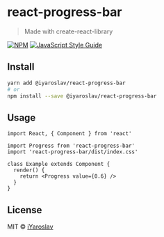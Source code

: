 # react-progress-bar
> Made with create-react-library

[![NPM](https://img.shields.io/npm/v/react-progress-bar.svg)](https://www.npmjs.com/package/react-progress-bar) [![JavaScript Style Guide](https://img.shields.io/badge/code_style-standard-brightgreen.svg)](https://standardjs.com)

## Install
```bash
yarn add @iyaroslav/react-progress-bar
# or
npm install --save @iyaroslav/react-progress-bar
```

## Usage
```tsx
import React, { Component } from 'react'

import Progress from 'react-progress-bar'
import 'react-progress-bar/dist/index.css'

class Example extends Component {
  render() {
    return <Progress value={0.6} />
  }
}
```

## License
MIT © [iYaroslav](https://github.com/iYaroslav)
